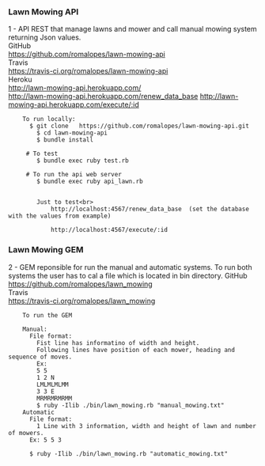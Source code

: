 ### Lawn Mowing API
1 - API REST that manage lawns and mower and call manual mowing system returning Json values.<br>
		GitHub<br>
		  https://github.com/romalopes/lawn-mowing-api<br>
		Travis<br>
		  https://travis-ci.org/romalopes/lawn-mowing-api<br>
		Heroku<br>
		  http://lawn-mowing-api.herokuapp.com/ <br>
		  http://lawn-mowing-api.herokuapp.com/renew_data_base
			http://lawn-mowing-api.herokuapp.com/execute/:id


		To run locally:
		  $ git clone   https://github.com/romalopes/lawn-mowing-api.git
			$ cd lawn-mowing-api
			$ bundle install

		 # To test
		  	$ bundle exec ruby test.rb

		 # To run the api web server
		  	$ bundle exec ruby api_lawn.rb


		  	Just to test<br>
				http://localhost:4567/renew_data_base  (set the database with the values from example)

				http://localhost:4567/execute/:id


### Lawn Mowing GEM
2 - GEM reponsible for run the manual and automatic systems.  To run both systems the user has to cal a file which is located in bin directory.
		GitHub<br>
		  https://github.com/romalopes/lawn_mowing<br>
		Travis<br>
		  https://travis-ci.org/romalopes/lawn_mowing<br>
		 
		To run the GEM

		Manual:
		  File format:
		    Fist line has informatino of width and height.
		    Following lines have position of each mower, heading and sequence of moves.
		    Ex:
		    5 5 
		    1 2 N
		    LMLMLMLMM
		    3 3 E
		    MRMRMRMRMM
		    $ ruby -Ilib ./bin/lawn_mowing.rb "manual_mowing.txt"
		Automatic
		  File format:
		    1 Line with 3 information, width and height of lawn and number of mowers.
		  Ex: 5 5 3

		  $ ruby -Ilib ./bin/lawn_mowing.rb "automatic_mowing.txt"


